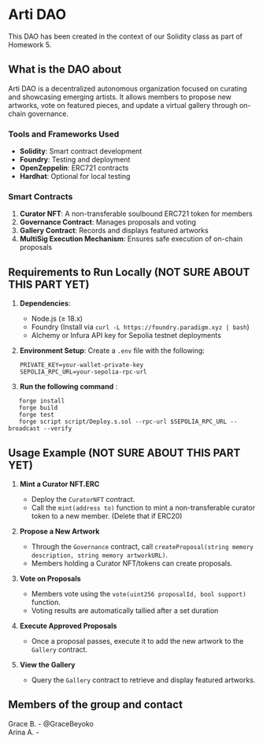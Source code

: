 # Arti DAO

This DAO has been created in the context of our Solidity class as part of Homework 5.

## What is the DAO about
Arti DAO is a decentralized autonomous organization focused on curating and showcasing emerging artists. It allows members to propose new artworks, vote on featured pieces, and update a virtual gallery through on-chain governance.

### Tools and Frameworks Used
- **Solidity**: Smart contract development
- **Foundry**: Testing and deployment
- **OpenZeppelin**: ERC721 contracts
- **Hardhat**: Optional for local testing

### Smart Contracts
1. **Curator NFT**: A non-transferable soulbound ERC721 token for members
2. **Governance Contract**: Manages proposals and voting
3. **Gallery Contract**: Records and displays featured artworks
4. **MultiSig Execution Mechanism**: Ensures safe execution of on-chain proposals

## Requirements to Run Locally (NOT SURE ABOUT THIS PART YET)
1. **Dependencies**:
   - Node.js (≥ 18.x)
   - Foundry (Install via `curl -L https://foundry.paradigm.xyz | bash`)
   - Alchemy or Infura API key for Sepolia testnet deployments

2. **Environment Setup**:
   Create a `.env` file with the following:
   ```plaintext
   PRIVATE_KEY=your-wallet-private-key
   SEPOLIA_RPC_URL=your-sepolia-rpc-url

3. **Run the following command** : 
```plaintext
   forge install
   forge build
   forge test
   forge script script/Deploy.s.sol --rpc-url $SEPOLIA_RPC_URL --broadcast --verify
```

## Usage Example  (NOT SURE ABOUT THIS PART YET)
1. **Mint a Curator NFT.ERC**  
   - Deploy the `CuratorNFT` contract.
   - Call the `mint(address to)` function to mint a non-transferable curator token to a new member. (Delete that if ERC20)

2. **Propose a New Artwork**  
   - Through the `Governance` contract, call `createProposal(string memory description, string memory artworkURL)`.
   - Members holding a Curator NFT/tokens can create proposals.

3. **Vote on Proposals**  
   - Members vote using the `vote(uint256 proposalId, bool support)` function.
   - Voting results are automatically tallied after a set duration

4. **Execute Approved Proposals**  
   - Once a proposal passes, execute it to add the new artwork to the `Gallery` contract.

5. **View the Gallery**  
   - Query the `Gallery` contract to retrieve and display featured artworks.

## Members of the group and contact 
Grace B. - @GraceBeyoko <br> 
Arina A. -


